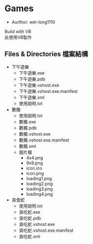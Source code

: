 # Games
* Aurthor: wei-long1110

Build with VB
<br>
此使用VB製作

## Files & Directories 檔案結構

* 下午遊樂
  * 下午遊樂.exe
  * 下午遊樂.pdb
  * 下午遊樂.vshost.exe
  * 下午遊樂.vshost.exe.manifest
  * 下午遊樂.xml
  * 使用說明.txt
* 數獨
  * 使用說明.txt
  * 數獨.exe
  * 數獨.pdb
  * 數獨.vshost.exe
  * 數獨.vshost.exe.manifest
  * 數獨.xml
  * 圖片檔
    * 4x4.png
    * 9x9.png
    * icon.ico
    * icon.png
    * loading1.png
    * loading2.png
    * loading3.png
    * loading4.png
* 貪食蛇
  * 使用說明.txt
  * 貪吃蛇.exe
  * 貪吃蛇.pdb
  * 貪吃蛇.vshost.exe
  * 貪吃蛇.vshost.exe.manifest
  * 貪吃蛇.xml
